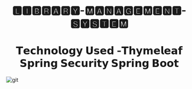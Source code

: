 
<h1 align="center"> 🅻🅸🅱🆁🅰🆁🆈-🅼🅰🅽🅰🅶🅴🅼🅴🅽🆃-🆂🆈🆂🆃🅴🅼 </h1>
<h1 align="center"> 𝗧𝗲𝗰𝗵𝗻𝗼𝗹𝗼𝗴𝘆 𝗨𝘀𝗲𝗱 -𝗧𝗵𝘆𝗺𝗲𝗹𝗲𝗮𝗳 𝗦𝗽𝗿𝗶𝗻𝗴 𝗦𝗲𝗰𝘂𝗿𝗶𝘁𝘆  𝗦𝗽𝗿𝗶𝗻𝗴 𝗕𝗼𝗼𝘁 </h1>

![git](https://user-images.githubusercontent.com/57706022/154037731-53e83986-089b-483a-910f-720c7f3c1872.jpeg)
